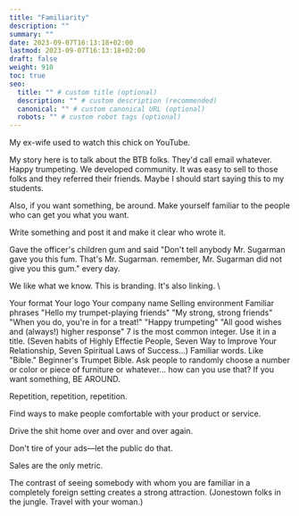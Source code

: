 ```yaml
---
title: "Familiarity"
description: ""
summary: ""
date: 2023-09-07T16:13:18+02:00
lastmod: 2023-09-07T16:13:18+02:00
draft: false
weight: 910
toc: true
seo:
  title: "" # custom title (optional)
  description: "" # custom description (recommended)
  canonical: "" # custom canonical URL (optional)
  robots: "" # custom robot tags (optional)
---
```


My ex-wife used to watch this chick on YouTube.

My story here is to talk about the BTB folks. They'd call email whatever. Happy trumpeting. We developed community. It was easy to sell to those folks and they referred their friends. Maybe I should start saying this to my students.

Also, if you want something, be around. Make yourself familiar to the people who can get you what you want.

Write something and post it and make it clear who wrote it.

Gave the officer's children gum and said "Don't tell anybody Mr. Sugarman gave you this fum. That's Mr. Sugarman. remember, Mr. Sugarman did not give you this gum." every day.

We like what we know. This is branding. It's also linking. \\

Your format
Your logo
Your company name
Selling environment
Familiar phrases
"Hello my trumpet-playing friends"
"My strong, strong friends"
"When you do, you're in for a treat!"
"Happy trumpeting"
"All good wishes and (always!) higher response"
7 is the most common integer. Use it in a title. (Seven habits of Highly Effectie People, Seven Way to Improve Your Relationship, Seven Spiritual Laws of Success...)
Familiar words. Like "Bible."
Beginner's Trumpet Bible.
Ask people to randomly choose a number or color or piece of furniture or whatever... how can you use that?
If you want something, BE AROUND.

Repetition, repetition, repetition.

Find ways to make people comfortable with your product or service.

Drive the shit home over and over and over again.

Don't tire of your ads&mdash;let the public do that.

Sales are the only metric.

The contrast of seeing somebody with whom you are familiar in a completely foreign setting creates a strong attraction. (Jonestown folks in the jungle. Travel with your woman.)

